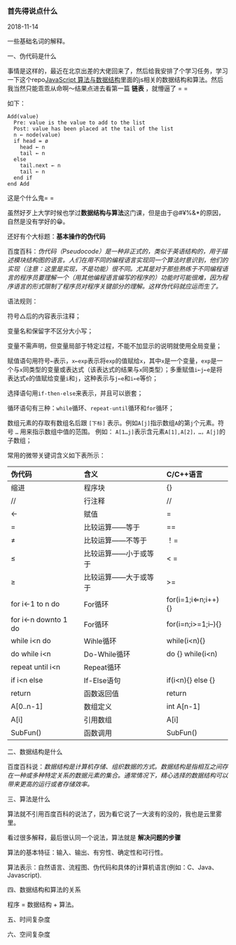 ### 首先得说点什么

2018-11-14

一些基础名词的解释。

一、伪代码是什么

事情是这样的，最近在北京出差的大佬回来了，然后给我安排了个学习任务，学习一下这个repo[JavaScript 算法与数据结构](https://github.com/trekhleb/javascript-algorithms/blob/master/README.zh-CN.md)里面的js相关的数据结构和算法。然后我当然只能乖乖从命啊～结果点进去看第一篇 **链表** ，就懵逼了 = =

如下：
```
Add(value)
  Pre: value is the value to add to the list
  Post: value has been placed at the tail of the list
  n ← node(value)
  if head = ø
    head ← n
    tail ← n
  else
    tail.next ← n
    tail ← n
  end if
end Add
```

这是个什么鬼= =

虽然好歹上大学时候也学过**数据结构与算法**这门课，但是由于@#¥%&*的原因，自然是没有学好的😁。

还好有个大标题：**基本操作的伪代码**

百度百科：*伪代码（Pseudocode）是一种非正式的，类似于英语结构的，用于描述模块结构图的语言。人们在用不同的编程语言实现同一个算法时意识到，他们的实现（注意：这里是实现，不是功能）很不同。尤其是对于那些熟练于不同编程语言的程序员要理解一个（用其他编程语言编写的程序的）功能时可能很难，因为程序语言的形式限制了程序员对程序关键部分的理解。这样伪代码就应运而生了。*

语法规则：

符号△后的内容表示注释；

变量名和保留字不区分大小写；

变量不需声明，但变量局部于特定过程，不能不加显示的说明就使用全局变量；

赋值语句用符号`←`表示，`x←exp`表示将`exp`的值赋给`x`，其中`x`是一个变量，`exp`是一个与`x`同类型的变量或表达式（该表达式的结果与`x`同类型）；多重赋值`i←j←e`是将表达式`e`的值赋给变量`i`和`j`，这种表示与`j←e`和`i←e`等价；

选择语句用`if-then-else`来表示，并且可以嵌套；

循环语句有三种：`while`循环、`repeat-until`循环和`for`循环；

数组元素的存取有数组名后跟 `[下标]` 表示。例如`A[j]`指示数组`A`的第`j`个元素。符号 `…` 用来指示数组中值的范围。 例如：
`A[1…j]`表示含元素`A[1],A[2]，…，A[j]`的子数组；

常用的微带关键词含义如下表所示：

| 伪代码 | 含义 | C/C++语言 |
|:-----|:----|:-------|
| 缩进 | 程序块 | {} |
| // | 行注释 | // |
| ← | 赋值 | = |
| = | 比较运算——等于 | == |
| ≠| 比较运算——不等于 | ！= |
| ≤| 比较运算——小于或等于 | < = |
| ≥ | 比较运算——大于或等于 | >= |
| for i←1 to n do | For循环 | for(i=1;i⇐n;i++){} |
| for i←n downto 1 do | 	For循环 | for(i=n;i>=1;i–){} |
| while i<n do | Wihle循环 | while(i<n){} |
| do while i<n | Do-While循环 | do {} while(i<n) |
| repeat until i<n | Repeat循环 |  |
| if i<n else | If-Else语句 | if(i<n){} else {} |
| return | 函数返回值 | return |
| A[0..n-1] | 数组定义 | int A[n-1] |
| A[i] | 引用数组 | A[i] |
| SubFun() | 函数调用 | SubFun() |

二、数据结构是什么

百度百科说：*数据结构是计算机存储、组织数据的方式。数据结构是指相互之间存在一种或多种特定关系的数据元素的集合。通常情况下，精心选择的数据结构可以带来更高的运行或者存储效率。*

三、算法是什么

算法就不引用百度百科的说法了，因为看它说了一大波有的没的，我也是云里雾里。

看过很多解释，最后很认同一个说法，算法就是 **解决问题的步骤**

算法的基本特征：输入、输出、有穷性、确定性和可行性。

算法表示：自然语言、流程图、伪代码和具体的计算机语言(例如：C、Java、Javascript).

四、数据结构和算法的关系

程序 = 数据结构 + 算法。

五、时间复杂度

六、空间复杂度